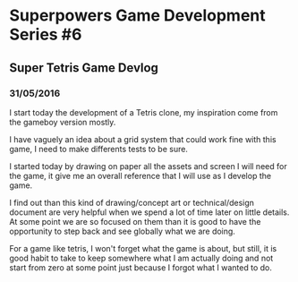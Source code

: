 # Superpowers Game Development Series #6 
## **Super Tetris Game Devlog**

### **31/05/2016**

I start today the development of a Tetris clone, my inspiration come from the gameboy version mostly.

I have vaguely an idea about a grid system that could work fine with this game, I need to make differents tests to be sure.

I started today by drawing on paper all the assets and screen I will need for the game, it give me an overall reference that I will use as I develop the game.

I find out than this kind of drawing/concept art or technical/design document are very helpful when we spend a lot of time later on little details. At some point we are so focused on them than it is good to have the opportunity to step back and see globally what we are doing.

For a game like tetris, I won't forget what the game is about, but still, it is good habit to take to keep somewhere what I am actually doing and not start from zero at some point just because I forgot what I wanted to do.